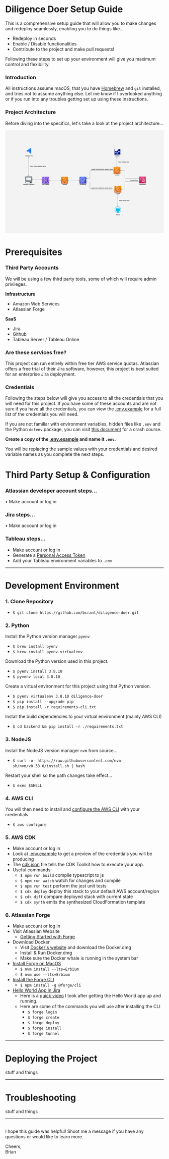 # Diligence Doer Setup Guide
This is a comprehensive setup guide that will
allow you to make changes and redeploy seamlessly, 
enabling you to do things like...
- Redeploy in seconds
- Enable / Disable functionalities
- Contribute to the project and make pull requests!

Following these steps to set up your environment will give you maximum control and flexibility. 

### Introduction
All instructions assume macOS, that you have [Homebrew](https://brew.sh/) and `git` installed, 
and tries not to assume anything else. Let me know if I overlooked anything or 
if you run into any troubles getting set up using these instructions.

### Project Architecture
Before diving into the specifics, let's take a look at the project architecture...  

![Diligence Doer Architecture](./images/ProjectArchitecture.png)

# Prerequisites
### Third Party Accounts
We will be using a few third party tools, some of which will require admin privileges.

**Infrastructure**
- Amazon Web Services
- Atlassian Forge

**SaaS**
- Jira
- Github
- Tableau Server / Tableau Online

### Are these services free?
This project can run entirely within free tier AWS service quotas. 
Atlassian offers a free trial of their Jira software, however, 
this project is best suited for an enterprise Jira deployment.

### Credentials
Following the steps below will give you access to all the credentials that you will need for this project. 
If you have some of these accounts and are not sure if you have all the credentials, you can view the 
[.env.example](../backend/.env.example) for a full list of the credentials you will need. 

If you are not familiar with environment variables, 
hidden files like `.env` and the Python `dotenv` package, you can visit 
[this document](https://github.com/bcrant/Tableau2Slack/blob/main/documentation/2-virtualenvexample.md#environment-variables) 
for a crash course.

__Create a copy of the [.env.example](../backend/.env.example) and name it `.env`.__

You will be replacing the sample values with your credentials 
and desired variable names as you complete the next steps.

# Third Party Setup & Configuration
### Atlassian developer account steps...
• Make account or log in

### Jira steps...
• Make account or log in

### Tableau steps…
- Make account or log in
- Generate a [Personal Access Token](https://help.tableau.com/current/server/en-us/security_personal_access_tokens.htm)
- Add your Tableau environment variables to `.env`

----

# Development Environment
### 1. Clone Repository
- `$ git clone https://github.com/bcrant/diligence-doer.git`

### 2. Python
Install the Python version manager `pyenv`
- `$ brew install pyenv`
- `$ brew install pyenv-virtualenv`
  
Download the Python version used in this project.
- `$ pyenv install 3.8.10`
- `$ pyvenv local 3.8.10`

Create a virtual environment for this project using that Python version.
- `$ pyenv virtualenv 3.8.10 diligence-doer`
- `$ pip install --upgrade pip`
- `$ pip install -r requirements-cli.txt`

Install the build dependencies to your virtual environment (mainly AWS CLI)
- `$ cd backend && pip install -r ./requirements.txt`

### 3. NodeJS
Install the NodeJS version manager `nvm` from source...
- `$ curl -o- https://raw.githubusercontent.com/nvm-sh/nvm/v0.38.0/install.sh | bash`

Restart your shell so the path changes take effect...
- `$ exec $SHELL`

### 4. AWS CLI
You will then need to install and 
[configure the AWS CLI](https://docs.aws.amazon.com/cli/latest/userguide/cli-configure-quickstart.html) 
with your credentials
- `$ aws configure`

### 5. AWS CDK 
- Make account or log in
- Look at [.env.example](../backend/.env.example) to get a preview of the credentials 
  you will be producing
- The [cdk.json](../backend/cdk.json) file tells the CDK Toolkit how to execute your app.
- Useful commands:
  * `$ npm run build`   compile typescript to js
  * `$ npm run watch`   watch for changes and compile
  * `$ npm run test`    perform the jest unit tests
  * `$ cdk deploy`      deploy this stack to your default AWS account/region
  * `$ cdk diff`        compare deployed stack with current state
  * `$ cdk synth`       emits the synthesized CloudFormation template

### 6. Atlassian Forge
- Make account or log in
- Visit Atlassian Website
  - [Getting Started with Forge](https://developer.atlassian.com/platform/forge/getting-started/)
- Download Docker
  - Visit [Docker's website](https://hub.docker.com/editions/community/docker-ce-desktop-mac/) 
    and download the Docker.dmg
  - Install & Run Docker.dmg
  - Make sure the Docker whale is running in the system bar
- [Install Forge on MacOS](https://developer.atlassian.com/platform/forge/installing-forge-on-macos/)
  - `$ nvm install --lts=Erbium`
  - `$ nvm use --lts=Erbium`
- [Install the Forge CLI](https://developer.atlassian.com/platform/forge/getting-started/#install-the-forge-cli)
  - `$ npm install -g @forge/cli`
- [Hello World App in Jira](https://developer.atlassian.com/platform/forge/build-a-hello-world-app-in-jira/)
  - Here is a [quick video](./images/Forge_Jira_HelloWorld.mp4) I took after getting the Hello World app up and running.
  - Here are some of the commands you will use after installing the CLI
    - `$ forge login`
    - `$ forge create`
    - `$ forge deploy`
    - `$ forge install`
    - `$ forge tunnel`

----

# Deploying the Project
stuff and things

____

# Troubleshooting
stuff and things

____
\
I hope this guide was helpful! Shoot me a message if you have any questions or would like to learn more.

Cheers,  
Brian
